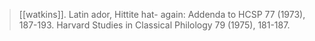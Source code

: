 > [[watkins]]. Latin ador, Hittite hat- again: Addenda to HCSP 77 (1973), 187-193. Harvard Studies in Classical Philology 79 (1975), 181-187.